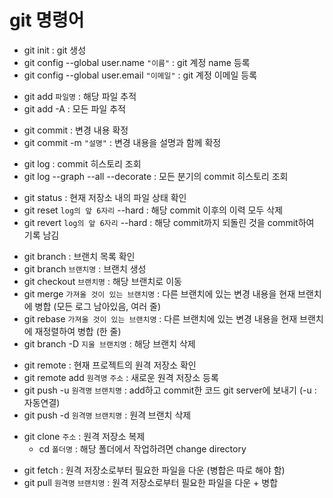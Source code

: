 # git 명령어

- git init : git 생성
- git config --global user.name `"이름"` : git 계정 name 등록
- git config --global user.email `"이메일"` : git 계정 이메일 등록

* git add `파일명` : 해당 파일 추적
* git add -A : 모든 파일 추적

- git commit : 변경 내용 확정
- git commit -m `"설명"` : 변경 내용을 설명과 함께 확정

* git log : commit 히스토리 조회
* git log --graph --all --decorate : 모든 분기의 commit 히스토리 조회

- git status : 현재 저장소 내의 파일 상태 확인
- git reset `log의 앞 6자리` --hard : 해당 commit 이후의 이력 모두 삭제
- git revert `log의 앞 6자리` --hard : 해당 commit까지 되돌린 것을 commit하여 기록 남김

* git branch : 브랜치 목록 확인
* git branch `브랜치명` : 브랜치 생성
* git checkout `브랜치명` : 해당 브랜치로 이동
* git merge `가져올 것이 있는 브랜치명` : 다른 브랜치에 있는 변경 내용을 현재 브랜치에 병합 (모든 로그 남아있음, 여러 줄)
* git rebase `가져올 것이 있는 브랜치명` : 다른 브랜치에 있는 변경 내용을 현재 브랜치에 재정렬하여 병합 (한 줄)
* git branch -D `지울 브랜치명` : 해당 브랜치 삭제

- git remote : 현재 프로젝트의 원격 저장소 확인
- git remote add `원격명` `주소` : 새로운 원격 저장소 등록
- git push -u `원격명` `브랜치명` : add하고 commit한 코드 git server에 보내기 (-u : 자동연결)
- git push -d `원격명` `브랜치명` : 원격 브랜치 삭제

* git clone `주소` : 원격 저장소 복제
  - cd `폴더명` : 해당 폴더에서 작업하려면 change directory

- git fetch : 원격 저장소로부터 필요한 파일을 다운 (병합은 따로 해야 함)
- git pull `원격명` `브랜치명` : 원격 저장소로부터 필요한 파일을 다운 + 병합
